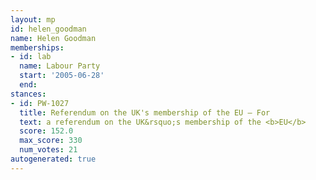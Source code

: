 ```yaml
---
layout: mp
id: helen_goodman
name: Helen Goodman
memberships:
- id: lab
  name: Labour Party
  start: '2005-06-28'
  end: 
stances:
- id: PW-1027
  title: Referendum on the UK's membership of the EU — For
  text: a referendum on the UK&rsquo;s membership of the <b>EU</b>
  score: 152.0
  max_score: 330
  num_votes: 21
autogenerated: true
---
```

